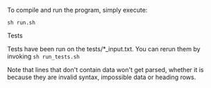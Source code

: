 To compile and run the program, simply execute:

	sh run.sh
	
Tests

Tests have been run on the tests/*_input.txt. You can rerun them by invoking `sh run_tests.sh`

Note that lines that don't contain data won't get parsed, whether it is because they are invalid syntax, impossible data or heading rows.